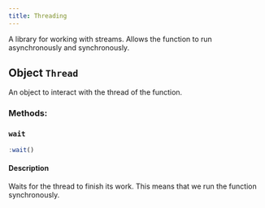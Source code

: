 ```yaml
---
title: Threading
---
```


A library for working with streams. Allows the function to run asynchronously and synchronously.

## Object `Thread`
An object to interact with the thread of the function.

### Methods:
### `wait`
```jsx
:wait()
```
#### Description
Waits for the thread to finish its work. This means that we run the function synchronously.